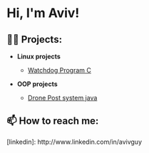 <h1>Hi, I'm Aviv! <br/>

<h2>👨‍💻 Projects:</h2>

- <b>Linux projects</b>
  - [Watchdog Program C](https://github.com/AviG1234/watchdog)


- <b>OOP projects</b>
  - [Drone Post system java](https://github.com/AviG1234/Drone_Post_Project)

<h2> 📫 How to reach me:</h2>
[linkedin]: http://www.linkedin.com/in/avivguy

<!--
**joshmadakor1/joshmadakor1** is a ✨ _special_ ✨ repository because its `README.md` (this file) appears on your GitHub profile.

Here are some ideas to get you started:

- 🔭 I’m currently working on ...
- 🌱 I’m currently learning ...
- 👯 I’m looking to collaborate on ...
- 🤔 I’m looking for help with ...
- 💬 Ask me about ...
- 📫 How to reach me: ...
- 😄 Pronouns: ...
- ⚡ Fun fact: ...
-->
